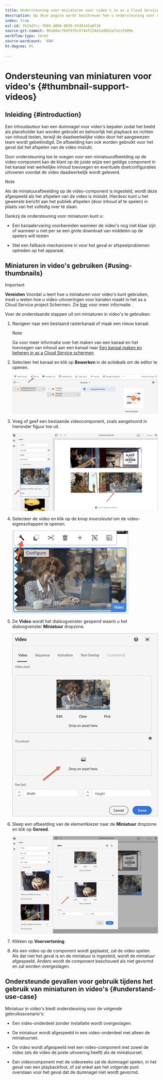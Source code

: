 ```yaml
---
title: Ondersteuning voor miniaturen voor video's in as a Cloud Service schermen
description: Op deze pagina wordt beschreven hoe u ondersteuning voor miniaturen voor video's in as a Cloud Service schermen toevoegt.
index: true
exl-id: 7b15d7cc-f089-4008-9039-5f48343a0f20
source-git-commit: 96a0dacf69f6f9c5744f224d1a48b2afa11fb09e
workflow-type: tm+mt
source-wordcount: '494'
ht-degree: 0%

---
```


# Ondersteuning van miniaturen voor video&#39;s {#thumbnail-support-videos}

## Inleiding {#introduction}

Een inhoudauteur kan een duimnagel voor video&#39;s bepalen zodat het beeld als placeholder kan worden gebruikt en behoorlijk het playback en richten van inhoud testen, terwijl de daadwerkelijke video door het aangewezen team wordt gebeëindigd. De afbeelding kan ook worden gebruikt voor het geval dat het afspelen van de video mislukt.

Door ondersteuning toe te voegen voor een miniatuurafbeelding op de video-component kan de klant op de juiste wijze een geldige component in het kanaal met werkelijke inhoud toevoegen en eventuele doelconfiguraties uitvoeren voordat de video daadwerkelijk wordt geleverd.

>[!NOTE]
>Als de miniatuurafbeelding op de video-component is ingesteld, wordt deze afgespeeld als het afspelen van de video is mislukt. Hierdoor kunt u het gewenste bericht aan het publiek afspelen (door inhoud af te spelen) in plaats van het volledig over te slaan.

Dankzij de ondersteuning voor miniaturen kunt u:

* Een kanaalervaring voorbereiden wanneer de video&#39;s nog niet klaar zijn of wanneer u niet per se een grote download van middelen op de spelers wilt testen

* Stel een fallback-mechanisme in voor het geval er afspeelproblemen optreden op het apparaat.

## Miniaturen in video&#39;s gebruiken {#using-thumbnails}

>[!IMPORTANT]
>**Vereisten**
>Voordat u leert hoe u miniaturen voor video&#39;s kunt gebruiken, moet u weten hoe u video-uitvoeringen voor kanalen maakt in het as a Cloud Service project Schermen. Zie [hier](/help/screens-cloud/configuring/creating-screens-video-renditions-cloud-service.md) voor meer informatie .

Voer de onderstaande stappen uit om miniaturen in video&#39;s te gebruiken:

1. Navigeer naar een bestaand rasterkanaal of maak een nieuw kanaal.

   >[!NOTE]
   >Ga voor meer informatie over het maken van een kanaal en het toevoegen van inhoud aan een kanaal naar [Een kanaal maken en beheren in as a Cloud Service schermen](https://experienceleague.adobe.com/docs/experience-manager-cloud-service/screens-as-cloud-service/create-content/creating-channels-screens-cloud.html?lang=en).

1. Selecteer het kanaal en klik op **Bewerken** in de actiebalk om de editor te openen.

   ![](/help/screens-cloud/using-core-product-features/assets/thumbnail-1.png)

1. Voeg of geef een bestaande videocomponent, zoals aangetoond in hieronder figuur toe uit.

   ![](/help/screens-cloud/using-core-product-features/assets/thumbnail-2.png)

1. Selecteer de video en klik op de knop *moersleutel* om de video-eigenschappen te openen.

   ![](/help/screens-cloud/using-core-product-features/assets/thumbnail-3.png)

1. De **Video** wordt het dialoogvenster geopend waarin u het dialoogvenster **Miniatuur** dropzone.

   ![](/help/screens-cloud/using-core-product-features/assets/thumbnail-4.png)

1. Sleep een afbeelding van de elementkiezer naar de **Miniatuur** dropzone en klik op **Gereed**.

   ![](/help/screens-cloud/using-core-product-features/assets/thumbnail-5.png)

1. Klikken op **Voorvertoning**.

1. Als een video op de component wordt geplaatst, zal de video spelen. Als dat niet het geval is en de miniatuur is ingesteld, wordt de miniatuur afgespeeld. Anders wordt de component beschouwd als niet gevormd en zal worden overgeslagen.

## Ondersteunde gevallen voor gebruik tijdens het gebruik van miniaturen in video&#39;s {#understand-use-case}

Miniatuur in video&#39;s biedt ondersteuning voor de volgende gebruiksscenario&#39;s:

* Een video-onderdeel zonder installatie wordt overgeslagen.

* De miniatuur wordt afgespeeld in een video-onderdeel met alleen de miniatuurset.

* De video wordt afgespeeld met een video-component met zowel de video (als de video de juiste uitvoering heeft) als de miniatuurset.

* Een videocomponent met de videoreeks zal de duimnagel spelen, in het geval van een playbackfout, of zal enkel aan het volgende punt overslaan voor het geval dat de duimnagel niet wordt gevormd.
